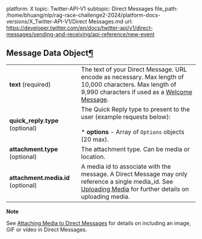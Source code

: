 platform: X
topic: Twitter-API-V1
subtopic: Direct Messages
file_path: /home/bhuang/nlp/rag-race-challenge2-2024/platform-docs-versions/X_Twitter-API-V1/Direct Messages.md
url: https://developer.twitter.com/en/docs/twitter-api/v1/direct-messages/sending-and-receiving/api-reference/new-event


## Message Data Object[¶](#message-data-object "Permalink to this headline")

|     |     |
| --- | --- |
| **text** (required) | The text of your Direct Message. URL encode as necessary. Max length of 10,000 characters. Max length of 9,990 characters if used as a [Welcome Message](https://developer.twitter.com/en/docs/direct-messages/welcome-messages/api-reference/new-welcome-message). |
| **quick\_reply.type** (optional) | The Quick Reply type to present to the user (example requests below):<br><br>* **options** - Array of `Options` objects (20 max). |
| **attachment.type** (optional) | The attachment type. Can be media or location. |
| **attachment.media.id** (optional) | A media id to associate with the message. A Direct Message may only reference a single media\_id. See [Uploading Media](https://developer.twitter.com/en/docs/direct-messages/message-attachments/guides/attaching-media) for further details on uploading media. |

**Note**

See [Attaching Media to Direct Messages](https://developer.twitter.com/en/docs/direct-messages/message-attachments/guides/attaching-media) for details on including an image, GIF or video in Direct Messages.